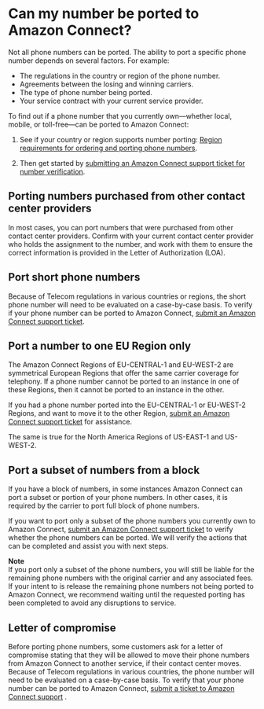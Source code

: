 # Can my number be ported to Amazon Connect?<a name="what-numbers-can-be-ported"></a>

Not all phone numbers can be ported\. The ability to port a specific phone number depends on several factors\. For example:
+ The regulations in the country or region of the phone number\. 
+ Agreements between the losing and winning carriers\.
+ The type of phone number being ported\.
+ Your service contract with your current service provider\.

To find out if a phone number that you currently own—whether local, mobile, or toll\-free—can be ported to Amazon Connect: 

1. See if your country or region supports number porting: [Region requirements for ordering and porting phone numbers](phone-number-requirements.md)\.

1. Then get started by [submitting an Amazon Connect support ticket for number verification](about-porting.md#step1-porting)\. 

## Porting numbers purchased from other contact center providers<a name="numbers-from-other-providers"></a>

In most cases, you can port numbers that were purchased from other contact center providers\. Confirm with your current contact center provider who holds the assignment to the number, and work with them to ensure the correct information is provided in the Letter of Authorization \(LOA\)\. 

## Port short phone numbers<a name="port-short-numbers"></a>

Because of Telecom regulations in various countries or regions, the short phone number will need to be evaluated on a case\-by\-case basis\. To verify if your phone number can be ported to Amazon Connect, [submit an Amazon Connect support ticket](about-porting.md#step1-porting)\. 

## Port a number to one EU Region only<a name="port-across-eu-regions"></a>

The Amazon Connect Regions of EU\-CENTRAL\-1 and EU\-WEST\-2 are symmetrical European Regions that offer the same carrier coverage for telephony\. If a phone number cannot be ported to an instance in one of these Regions, then it cannot be ported to an instance in the other\. 

If you had a phone number ported into the EU\-CENTRAL\-1 or EU\-WEST\-2 Regions, and want to move it to the other Region, [submit an Amazon Connect support ticket](about-porting.md#step1-porting) for assistance\. 

The same is true for the North America Regions of US\-EAST\-1 and US\-WEST\-2\. 

## Port a subset of numbers from a block<a name="port-subset-of-numbers"></a>

If you have a block of numbers, in some instances Amazon Connect can port a subset or portion of your phone numbers\. In other cases, it is required by the carrier to port full block of phone numbers\. 

If you want to port only a subset of the phone numbers you currently own to Amazon Connect, [submit an Amazon Connect support ticket](about-porting.md#step1-porting) to verify whether the phone numbers can be ported\. We will verify the actions that can be completed and assist you with next steps\.

**Note**  
If you port only a subset of the phone numbers, you will still be liable for the remaining phone numbers with the original carrier and any associated fees\.   
If your intent to is release the remaining phone numbers not being ported to Amazon Connect, we recommend waiting until the requested porting has been completed to avoid any disruptions to service\. 

## Letter of compromise<a name="letter-of-compromise"></a>

Before porting phone numbers, some customers ask for a letter of compromise stating that they will be allowed to move their phone numbers from Amazon Connect to another service, if their contact center moves\. Because of Telecom regulations in various countries, the phone number will need to be evaluated on a case\-by\-case basis\. To verify that your phone number can be ported to Amazon Connect, [submit a ticket to Amazon Connect support](about-porting.md#step1-porting) \. 